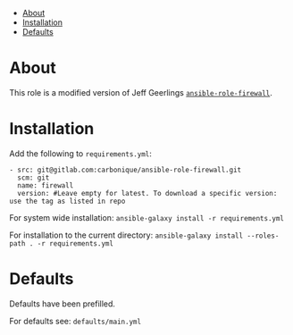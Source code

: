 - [About](#about)
- [Installation](#installation)
- [Defaults](#defaults)

# About

This role is a modified version of Jeff Geerlings [`ansible-role-firewall`](https://github.com/geerlingguy/ansible-role-fiewall). 

# Installation

Add the following to `requirements.yml`:

```
- src: git@gitlab.com:carbonique/ansible-role-firewall.git
  scm: git
  name: firewall
  version: #Leave empty for latest. To download a specific version: use the tag as listed in repo
```

For system wide installation:
`ansible-galaxy install -r requirements.yml`

For installation to the current directory:
`ansible-galaxy install --roles-path . -r requirements.yml`

# Defaults

Defaults have been prefilled.

For defaults see: `defaults/main.yml`


